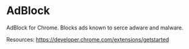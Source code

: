 # AdBlock
AdBlock for Chrome. Blocks ads known to serce adware and malware. 

Resources:
https://developer.chrome.com/extensions/getstarted
